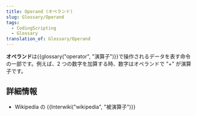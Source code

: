 ```yaml
---
title: Operand (オペランド)
slug: Glossary/Operand
tags:
  - CodingScripting
  - Glossary
translation_of: Glossary/Operand
---
```

<p><strong>オペランド</strong>は{{glossary("operator", "演算子")}}で操作されるデータを表す命令の一部です。例えば、2 つの数字を加算する時、数字はオペランドで "+" が演算子です。</p>

<h2 id="Learn_more" name="Learn_more">詳細情報</h2>

<ul>
 <li>Wikipedia の {{Interwiki("wikipedia", "被演算子")}}</li>
</ul>
